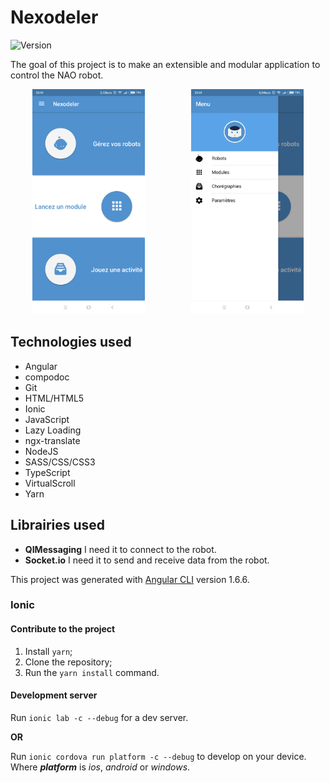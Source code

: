 # Nexodeler

![Version](https://img.shields.io/badge/version-0.1.3-blue.svg)

The goal of this project is to make an extensible and modular application to control the NAO robot.

<p align="center">
<img src="./assets/nexodeler-1.png" alt="Nexodeler screenshot" width="180" height="360" style="margin-right: 70px">
<img src="./assets/nexodeler-2.png" alt="Nexodeler screenshot" width="180" height="360">
</p>

## Technologies used

- Angular
- compodoc
- Git
- HTML/HTML5
- Ionic
- JavaScript
- Lazy Loading
- ngx-translate
- NodeJS
- SASS/CSS/CSS3
- TypeScript
- VirtualScroll
- Yarn

## Librairies used

- **QIMessaging** I need it to connect to the robot.
- **Socket.io** I need it to send and receive data from the robot.

This project was generated with [Angular CLI](https://github.com/angular/angular-cli) version 1.6.6.

### Ionic

#### Contribute to the project

1. Install `yarn`;
2. Clone the repository;
3. Run the `yarn install` command.

#### Development server

Run `ionic lab -c --debug` for a dev server.

**OR**

Run `ionic cordova run platform -c --debug` to develop on your device. Where ***platform*** is *ios*, *android* or *windows*.
